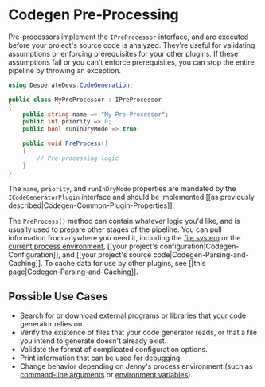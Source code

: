 # Codegen Pre-Processing

Pre-processors implement the `IPreProcessor` interface, and are executed before your project's source code is analyzed.  They're useful for validating assumptions or enforcing prerequisites for your other plugins.  If these assumptions fail or you can't enforce prerequisites, you can stop the entire pipeline by throwing an exception.

```csharp
using DesperateDevs.CodeGeneration;

public class MyPreProcessor : IPreProcessor
{
    public string name => "My Pre-Processor";
    public int priority => 0;
    public bool runInDryMode => true;

    public void PreProcess()
    {
        // Pre-processing logic
    }
}
```

The `name`, `priority`, and `runInDryMode` properties are mandated by the `ICodeGeneratorPlugin` interface and should be implemented [[as previously described|Codegen-Common-Plugin-Properties]].

The `PreProcess()` method can contain whatever logic you'd like, and is usually used to prepare other stages of the pipeline.  You can pull information from anywhere you need it, including the [file system](https://docs.microsoft.com/en-us/dotnet/api/system.io?view=netstandard-2.0) or the [current process environment](https://docs.microsoft.com/en-us/dotnet/api/system.environment?view=netstandard-2.0), [[your project's configuration|Codegen-Configuration]], and [[your project's source code|Codegen-Parsing-and-Caching]].  To cache data for use by other plugins, see [[this page|Codegen-Parsing-and-Caching]].

## Possible Use Cases

- Search for or download external programs or libraries that your code generator relies on.
- Verify the existence of files that your code generator reads, or that a file you intend to generate doesn't already exist.
- Validate the format of complicated configuration options.
- Print information that can be used for debugging.
- Change behavior depending on Jenny's process environment (such as [command-line arguments](https://docs.microsoft.com/en-us/dotnet/api/system.environment.getcommandlineargs?view=netstandard-2.0) or [environment variables](https://docs.microsoft.com/en-us/dotnet/api/system.environment.getenvironmentvariable?view=netstandard-2.0)).